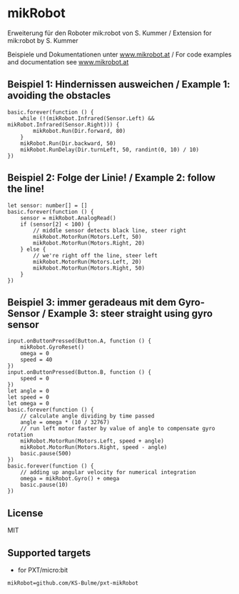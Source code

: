 # mikRobot

Erweiterung für den Roboter mik:robot von S. Kummer / Extension for mik:robot by S. Kummer

Beispiele und Dokumentationen unter www.mikrobot.at / For code examples and documentation see www.mikrobot.at

## Beispiel 1: Hindernissen ausweichen / Example 1: avoiding the obstacles
```
basic.forever(function () {
    while (!(mikRobot.Infrared(Sensor.Left) && mikRobot.Infrared(Sensor.Right))) {
        mikRobot.Run(Dir.forward, 80)
    }
    mikRobot.Run(Dir.backward, 50)
    mikRobot.RunDelay(Dir.turnLeft, 50, randint(0, 10) / 10)
})
```
## Beispiel 2: Folge der Linie! / Example 2: follow the line!
```
let sensor: number[] = []
basic.forever(function () {
    sensor = mikRobot.AnalogRead()
    if (sensor[2] < 100) {
        // middle sensor detects black line, steer right
        mikRobot.MotorRun(Motors.Left, 50)
        mikRobot.MotorRun(Motors.Right, 20)
    } else {
        // we're right off the line, steer left
        mikRobot.MotorRun(Motors.Left, 20)
        mikRobot.MotorRun(Motors.Right, 50)
    }
})
```

## Beispiel 3: immer geradeaus mit dem Gyro-Sensor / Example 3: steer straight using gyro sensor
```
input.onButtonPressed(Button.A, function () {
    mikRobot.GyroReset()
    omega = 0
    speed = 40
})
input.onButtonPressed(Button.B, function () {
    speed = 0
})
let angle = 0
let speed = 0
let omega = 0
basic.forever(function () {
    // calculate angle dividing by time passed
    angle = omega * (10 / 32767)
    // run left motor faster by value of angle to compensate gyro rotation
    mikRobot.MotorRun(Motors.Left, speed + angle)
    mikRobot.MotorRun(Motors.Right, speed - angle)
    basic.pause(500)
})
basic.forever(function () {
    // adding up angular velocity for numerical integration
    omega = mikRobot.Gyro() + omega
    basic.pause(10)
})
```

## License

MIT

## Supported targets

* for PXT/micro:bit

```package
mikRobot=github.com/KS-Bulme/pxt-mikRobot
```

